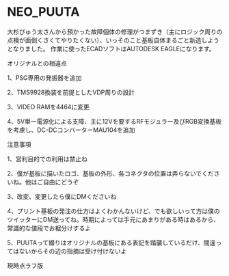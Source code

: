 # NEO_PUUTA
大杉ぴゅう太さんから預かった故障個体の修理がつまずき（主にロジック周りの点検が面倒くさくてやりたくない）、いっそのこと基板自体まるごと新造しようとなりました。
作業に使ったECADソフトはAUTODESK EAGLEになります。

オリジナルとの相違点

1、PSG専用の発振器を追加

2、TMS9928換装を前提としたVDP周りの設計

3、VIDEO RAMを4464に変更

4、5V単一電源化による支障、主に12Vを要するRFモジュラー及びRGB変換基板を考慮し、DC-DCコンバーターMAU104を追加



注意事項

1、営利目的での利用は禁止ね

2、僕が基板に描いたロゴ、基板の外形、各コネクタの位置は弄らないでくださいね。他はご自由にどうぞ

3、改変、変更したら僕にDMくださいね

4、プリント基板の発注の仕方はよくわかんないけど、でも欲しいって方は僕のツイッターにDM送ってね。時期によっては手元にあまりがある時はあるから、常識的な値段でお裾分けするよ

5、PUUTAって綴りはオリジナルの基板にある表記を踏襲しているだけ、間違ってはないからその辺の指摘は受け付けないよ


現時点ラフ版
